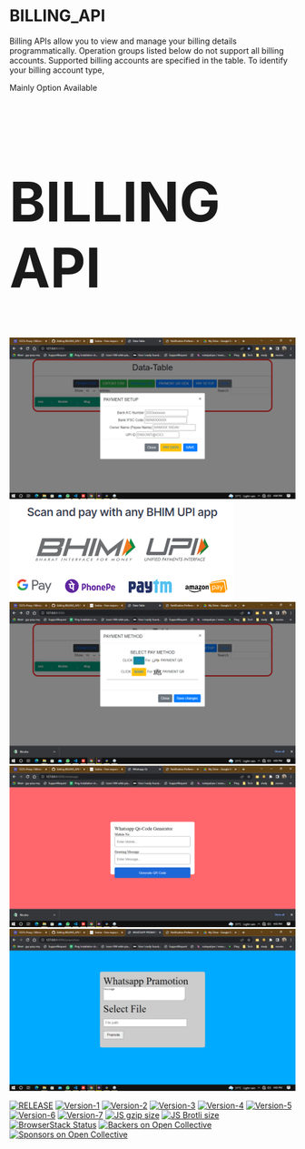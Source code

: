 # BILLING_API
Billing APIs allow you to view and manage your billing details programmatically.  Operation groups listed below do not support all billing accounts.  Supported billing accounts are specified in the table. To identify your billing account type,

<h> Mainly Option Available</h>
<h1 style="font-size:10vw">BILLING API</h1>
<img src="https://github.com/sanjayengineer121/BILLING_API/blob/main/Screenshot%20(18).png" style="max-width:100%;height:auto;">

<img src="https://github.com/sanjayengineer121/BILLING_API/blob/main/Screenshot%20(10).png" style="max-width:100%;height:auto;">
<img src="https://github.com/sanjayengineer121/BILLING_API/blob/main/Screenshot%20(15).png" style="max-width:100%;height:auto;">
<img src="https://github.com/sanjayengineer121/BILLING_API/blob/main/Screenshot%20(14).png" style="max-width:100%;height:auto;">
<img src="https://github.com/sanjayengineer121/BILLING_API/blob/main/Screenshot%20(13).png" style="max-width:100%;height:auto;">




<link rel="stylesheet" href="https://cdn.jsdelivr.net/npm/bootstrap@4.0.0/dist/css/bootstrap.min.css" integrity="sha384-Gn5384xqQ1aoWXA+058RXPxPg6fy4IWvTNh0E263XmFcJlSAwiGgFAW/dAiS6JXm" crossorigin="anonymous">

<a href="https://github.com/sanjayengineer121/BILLING_API/releases" rel="nofollow"><img src="https://camo.githubusercontent.com/1c4959f767490620530549105570f72a619c1531859015de2f9097367a695018/68747470733a2f2f696d672e736869656c64732e696f2f6e706d2f762f626f6f747374726170" alt="RELEASE" data-canonical-src="https://github.com/sanjayengineer121/BILLING_API/releases" style="max-width: 100%;"></a>
<a href="https://github.com/sanjayengineer121/BILLING_API/releases/tag/BILLINGSV1" rel="nofollow"><img src="https://camo.githubusercontent.com/b43556d785f91ef7f57c56e7fd4b41181c6ae8492d3c06eef4d737cd9b0ff6f7/68747470733a2f2f696d672e736869656c64732e696f2f67656d2f762f626f6f747374726170" alt="Version-1" data-canonical-src="https://img.shields.io/gem/v/bootstrap" style="max-width: 100%;"></a>
<a href="https://github.com/sanjayengineer121/BILLING_API/releases/tag/BILLINGSV2" rel="nofollow"><img src="https://camo.githubusercontent.com/ea232a4866502fa1c0e3a9b4eca1c104ba3dbc8a15c7c9a1fc65b66a2ed8a300/68747470733a2f2f696d672e736869656c64732e696f2f62616467652f6d6574656f722d74776273253341626f6f7473747261702d626c7565" alt="Version-2" data-canonical-src="https://img.shields.io/badge/meteor-twbs%3Abootstrap-blue" style="max-width: 100%;"></a>
<a href="https://github.com/sanjayengineer121/BILLING_API/releases/tag/BILLINGSV3" rel="nofollow"><img src="https://camo.githubusercontent.com/c3a90fdc1f024170ffec807e7f3fc4a806676b5fdcf47cbf78fa81d32b8156a5/68747470733a2f2f696d672e736869656c64732e696f2f7061636b61676973742f767072652f747762732f626f6f747374726170" alt="Version-3" data-canonical-src="https://img.shields.io/packagist/vpre/twbs/bootstrap" style="max-width: 100%;"></a>
<a href="https://github.com/sanjayengineer121/BILLING_API/releases/tag/BILLINGSV4" rel="nofollow"><img src="https://camo.githubusercontent.com/9cbe695f35c7b2ae5683ad465c53cd11d404a50c24bda5334886b386be21b6ff/68747470733a2f2f696d672e736869656c64732e696f2f6e756765742f767072652f626f6f747374726170" alt="Version-4" data-canonical-src="https://img.shields.io/nuget/vpre/bootstrap" style="max-width: 100%;"></a>
<a href="https://github.com/sanjayengineer121/BILLING_API/releases/tag/BILLINGSV5" rel="nofollow"><img src="https://camo.githubusercontent.com/da3969c6fc3e0540ebadd0218db578086662935051bcbd28015491b4a3e60cb7/68747470733a2f2f696d672e736869656c64732e696f2f636f766572616c6c732f6769746875622f747762732f626f6f7473747261702f6d61696e" alt="Version-5" data-canonical-src="https://img.shields.io/coveralls/github/twbs/bootstrap/main" style="max-width: 100%;"></a>
<a href="https://github.com/sanjayengineer121/BILLING_API/releases/tag/BILLINGSV6"><img src="https://camo.githubusercontent.com/146f0bfacc227abe8b0cd0f6af7657aa5e48262930b949122521c3d20367871f/68747470733a2f2f696d672e626164676573697a652e696f2f747762732f626f6f7473747261702f6d61696e2f646973742f6373732f626f6f7473747261702e6d696e2e6373733f636f6d7072657373696f6e3d677a6970266c6162656c3d435353253230677a697025323073697a65" alt="Version-6" data-canonical-src="https://img.badgesize.io/twbs/bootstrap/main/dist/css/bootstrap.min.css?compression=gzip&amp;label=CSS%20gzip%20size" style="max-width: 100%;"></a>
<a href="https://github.com/sanjayengineer121/BILLING_API/releases/tag/BILLINGSV7"><img src="https://camo.githubusercontent.com/f59a51f02133a8b0f148785a9a1cd7663006529d285b66f14aad748112edc4d2/68747470733a2f2f696d672e626164676573697a652e696f2f747762732f626f6f7473747261702f6d61696e2f646973742f6373732f626f6f7473747261702e6d696e2e6373733f636f6d7072657373696f6e3d62726f746c69266c6162656c3d43535325323042726f746c6925323073697a65" alt="Version-7" data-canonical-src="https://img.badgesize.io/twbs/bootstrap/main/dist/css/bootstrap.min.css?compression=brotli&amp;label=CSS%20Brotli%20size" style="max-width: 100%;"></a>
<a href="https://github.com/twbs/bootstrap/blob/main/dist/js/bootstrap.min.js"><img src="https://camo.githubusercontent.com/20de6704687da24f5fa1fc84bddec3cbefaf2143a0b571ea43f48ecd27142293/68747470733a2f2f696d672e626164676573697a652e696f2f747762732f626f6f7473747261702f6d61696e2f646973742f6a732f626f6f7473747261702e6d696e2e6a733f636f6d7072657373696f6e3d677a6970266c6162656c3d4a53253230677a697025323073697a65" alt="JS gzip size" data-canonical-src="https://img.badgesize.io/twbs/bootstrap/main/dist/js/bootstrap.min.js?compression=gzip&amp;label=JS%20gzip%20size" style="max-width: 100%;"></a>
<a href="https://github.com/twbs/bootstrap/blob/main/dist/js/bootstrap.min.js"><img src="https://camo.githubusercontent.com/9f89cf617fcff6ee6cb9f4fcad75a71ef83ae0484f73d360ddee01580568a3f9/68747470733a2f2f696d672e626164676573697a652e696f2f747762732f626f6f7473747261702f6d61696e2f646973742f6a732f626f6f7473747261702e6d696e2e6a733f636f6d7072657373696f6e3d62726f746c69266c6162656c3d4a5325323042726f746c6925323073697a65" alt="JS Brotli size" data-canonical-src="https://img.badgesize.io/twbs/bootstrap/main/dist/js/bootstrap.min.js?compression=brotli&amp;label=JS%20Brotli%20size" style="max-width: 100%;"></a>
<a href="https://www.browserstack.com/automate/public-build/SkxZcStBeExEdVJqQ2hWYnlWckpkNmNEY213SFp6WHFETWk2bGFuY3pCbz0tLXhqbHJsVlZhQnRBdEpod3NLSDMzaHc9PQ==--3d0b75245708616eb93113221beece33e680b229" rel="nofollow"><img src="https://camo.githubusercontent.com/324799b9c2b6aaf71ba2c674ee2c3598ffe4a0a2ecb73324cfd2709064614b11/68747470733a2f2f7777772e62726f77736572737461636b2e636f6d2f6175746f6d6174652f62616467652e7376673f62616467655f6b65793d536b785a635374426545784564564a7151326857596e6c57636b706b4e6d4e4559323133534670365748464554576b326247467559337043627a30744c58687162484a73566c5a68516e52426445706f64334e4c53444d7a6148633950513d3d2d2d33643062373532343537303836313665623933313133323231626565636533336536383062323239" alt="BrowserStack Status" data-canonical-src="https://www.browserstack.com/automate/badge.svg?badge_key=SkxZcStBeExEdVJqQ2hWYnlWckpkNmNEY213SFp6WHFETWk2bGFuY3pCbz0tLXhqbHJsVlZhQnRBdEpod3NLSDMzaHc9PQ==--3d0b75245708616eb93113221beece33e680b229" style="max-width: 100%;"></a>
<a href="#backers"><img src="https://camo.githubusercontent.com/2b9fd393a16aead5314287c67387ba38f3715ec2e5699f29b57cb38886e9077b/68747470733a2f2f696d672e736869656c64732e696f2f6f70656e636f6c6c6563746976652f6261636b6572732f626f6f747374726170" alt="Backers on Open Collective" data-canonical-src="https://img.shields.io/opencollective/backers/bootstrap" style="max-width: 100%;"></a>
<a href="#sponsors"><img src="https://camo.githubusercontent.com/025e6f58fbd313a5f86e794e760618969d72ce460ba561a18e712caa563933e2/68747470733a2f2f696d672e736869656c64732e696f2f6f70656e636f6c6c6563746976652f73706f6e736f72732f626f6f747374726170" alt="Sponsors on Open Collective" data-canonical-src="https://img.shields.io/opencollective/sponsors/bootstrap" style="max-width: 100%;"></a></p>



